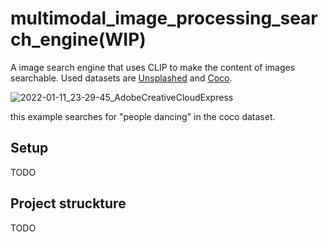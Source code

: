 # multimodal_image_processing_search_engine(WIP)
A image search engine that uses CLIP to make the content of images searchable. Used datasets are [Unsplashed](https://unsplash.com/data) and [Coco](https://cocodataset.org/).

![2022-01-11_23-29-45_AdobeCreativeCloudExpress](https://user-images.githubusercontent.com/24440000/149031962-31965150-0ff5-4e9b-8225-2a07c4a65da9.gif)

this example searches for "people dancing" in the coco dataset.

## Setup
TODO

## Project struckture
TODO
